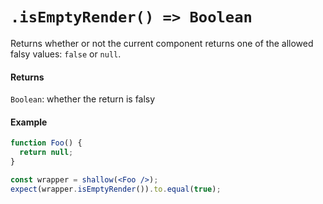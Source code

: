 # `.isEmptyRender() => Boolean`

Returns whether or not the current component returns one of the allowed falsy values: `false` or `null`.

#### Returns

`Boolean`: whether the return is falsy

#### Example

```jsx
function Foo() {
  return null;
}

const wrapper = shallow(<Foo />);
expect(wrapper.isEmptyRender()).to.equal(true);
```
